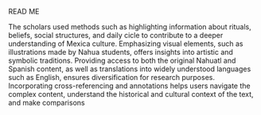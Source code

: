 READ ME

The scholars used methods such as highlighting information about rituals, beliefs,
 social structures, and daily cicle to contribute to a deeper understanding of 
Mexica culture. Emphasizing visual elements, such as illustrations made by Nahua
 students, offers insights into artistic and symbolic traditions. Providing access
 to both the original Nahuatl and Spanish content, as well as translations into 
widely understood languages such as English, ensures diversification for research
 purposes. Incorporating cross-referencing and annotations helps users navigate 
 the complex content, understand the historical and cultural context of the text, and make comparisons